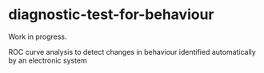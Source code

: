 # diagnostic-test-for-behaviour

Work in progress.

ROC curve analysis to detect changes in behaviour identified automatically by an electronic system